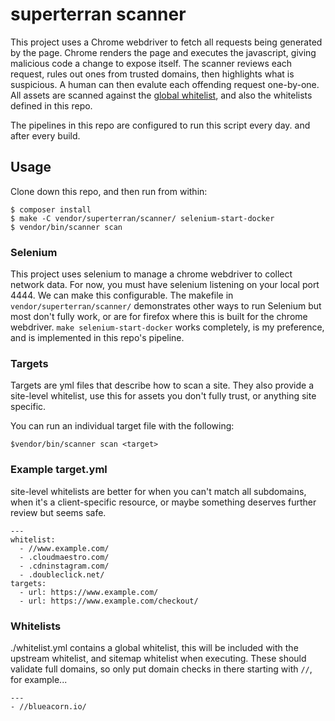 # superterran scanner

This project uses a Chrome webdriver to fetch all requests being generated by the page. Chrome renders the page and executes the javascript, giving malicious code a change to expose itself. The scanner reviews each request, rules out ones from trusted domains, then highlights what is suspicious. A human can then evalute each offending request one-by-one. All assets are scanned against the [global whitelist](https://github.com/superterran/scanner/blob/master/whitelist.yml), and also the whitelists defined in this repo. 

The pipelines in this repo are configured to run this script every day. and after every build.

## Usage

Clone down this repo, and then run from within:

```
$ composer install
$ make -C vendor/superterran/scanner/ selenium-start-docker
$ vendor/bin/scanner scan
```

### Selenium

This project uses selenium to manage a chrome webdriver to collect network data. For now, you must have selenium listening on your local port 4444. We can make this configurable. The makefile in `vendor/superterran/scanner/` demonstrates other ways to run Selenium but most don't fully work, or are for firefox where this is built for the chrome webdriver. `make selenium-start-docker` works completely, is my preference, and is implemented in this repo's pipeline. 

### Targets

Targets are yml files that describe how to scan a site. They also provide a site-level whitelist, use this for assets you don't fully trust, or anything site specific.

You can run an individual target file with the following:

```
$vendor/bin/scanner scan <target>
```

### Example target.yml

site-level whitelists are better for when you can't match all subdomains, when it's a client-specific resource, or maybe something deserves further review but seems safe.

```
---
whitelist:
  - //www.example.com/
  - .cloudmaestro.com/
  - .cdninstagram.com/
  - .doubleclick.net/
targets:
  - url: https://www.example.com/
  - url: https://www.example.com/checkout/
```


### Whitelists


./whitelist.yml contains a global whitelist, this will be included with the upstream whitelist, and sitemap whitelist when executing. These should validate full domains, so only put domain checks in there starting with `//`, for example...

```
---
- //blueacorn.io/
```
